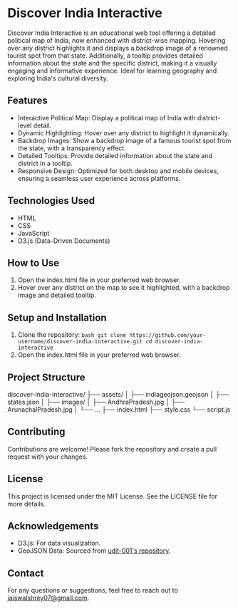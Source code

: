 # Discover India Interactive
Discover India Interactive is an educational web tool offering a detailed political map of India, now enhanced with district-wise mapping. Hovering over any district highlights it and displays a backdrop image of a renowned tourist spot from that state. Additionally, a tooltip provides detailed information about the state and the specific district, making it a visually engaging and informative experience. Ideal for learning geography and exploring India's cultural diversity.

## Features
- Interactive Political Map: Display a political map of India with district-level detail.
- Dynamic Highlighting: Hover over any district to highlight it dynamically.
- Backdrop Images: Show a backdrop image of a famous tourist spot from the state, with a transparency effect.
- Detailed Tooltips: Provide detailed information about the state and district in a tooltip.
- Responsive Design: Optimized for both desktop and mobile devices, ensuring a seamless user experience across platforms.

## Technologies Used
- HTML
- CSS
- JavaScript
- D3.js (Data-Driven Documents)

## How to Use
1. Open the index.html file in your preferred web browser.
2. Hover over any district on the map to see it highlighted, with a backdrop image and detailed tooltip.

## Setup and Installation
1. Clone the repository:
` bash
git clone https://github.com/your-username/discover-india-interactive.git
cd discover-india-interactive `
2. Open the index.html file in your preferred web browser.

## Project Structure
discover-india-interactive/
├── assets/
│   ├── indiageojson.geojson
│   ├── states.json
│   ├── images/
│       ├── AndhraPradesh.jpg
│       ├── ArunachalPradesh.jpg
│       └── ...
├── index.html
├── style.css
└── script.js

## Contributing
Contributions are welcome! Please fork the repository and create a pull request with your changes.

## License
This project is licensed under the MIT License. See the LICENSE file for more details.

## Acknowledgements
- D3.js: For data visualization.
- GeoJSON Data: Sourced from <a href = https://github.com/udit-001/india-maps-data>udit-001's repository</a>.

## Contact
For any questions or suggestions, feel free to reach out to <a href = "mailto:jaiswalshrey07@gmail.com">jaiswalshrey07@gmail.com</a>.
